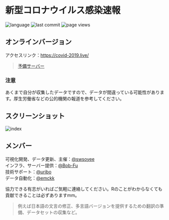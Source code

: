 # 新型コロナウイルス感染速報

![language](https://img.shields.io/github/languages/top/swsoyee/2019-ncov-japan?style=flat-square)
![last commit](https://img.shields.io/github/last-commit/swsoyee/2019-ncov-japan?style=flat-square)
![page views](https://img.shields.io/badge/dynamic/json?url=https://stg.covid-2019.live/ncov-static/stats.json&label=pv&query=$.result.totals.pageviews.all&color=orange&style=flat-square)

## オンラインバージョン

アクセスリンク：https://covid-2019.live/
> [予備サーバー](https://infinityloop.shinyapps.io/2019-ncov-japan/)

### 注意

あくまで自分が収集したデータですので、データが間違っている可能性があります。厚生労働省などの公的機関の報道を参考してください。

## スクリーンショット

![index](https://stg.covid-2019.live/ncov-static/capture.png)

## メンバー

可視化開発、データ更新、主催：[@swsoyee](https://github.com/swsoyee)  
インフラ、サーバー提供：[@Bob-Fu](https://github.com/Bob-FU)  
技術サポート：[@uribo](https://github.com/uribo)  
データ自動化：[@emckk](https://github.com/emc-kk)  

協力できる有志がいればご気軽に連絡してください。Rのことがわからなくても貢献できることは必ずありますmm。  
> 例えば日本語の文言の修正、多言語バージョンを提供するための翻訳の準備、データセットの収集など。
